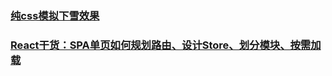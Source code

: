 ### [纯css模拟下雪效果](https://juejin.im/post/5c4525ab6fb9a049bb7ca45c)
### [React干货：SPA单页如何规划路由、设计Store、划分模块、按需加载](https://juejin.im/post/5c41b3b451882525380642d6)
